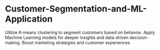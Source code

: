 # Customer-Segmentation-and-ML-Application
Utilize K-means clustering to segment customers based on behavior. Apply Machine Learning models for deeper insights and data-driven decision-making. Boost marketing strategies and customer experiences.
